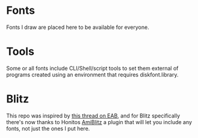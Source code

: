 # Fonts
Fonts I draw are placed here to be available for everyone.

# Tools
Some or all fonts include CLI/Shell/script tools to set them external of programs created using an environment that requires diskfont.library.

# Blitz
This repo was inspired by [this thread on EAB](https://eab.abime.net/showthread.php?t=112250&page=5), and for Blitz specifically there's now thanks to Honitos [AmiBlitz](https://github.com/AmiBlitz/AmiBlitz3/tree/develop) a plugin that will let you include any fonts, not just the ones I put here.
